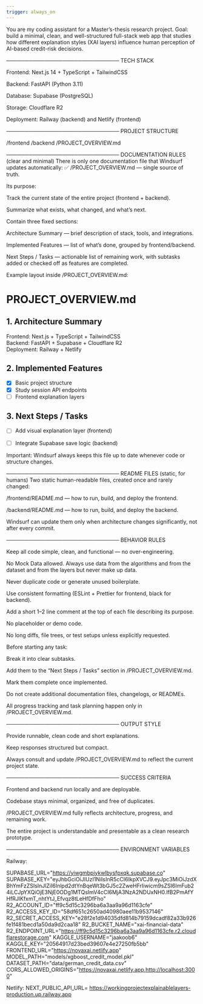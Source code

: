 ```yaml
---
trigger: always_on
---
```


You are my coding assistant for a Master’s-thesis research project.
Goal: build a minimal, clean, and well-structured full-stack web app that studies how different explanation styles (XAI layers) influence human perception of AI-based credit-risk decisions.

──────────────────────────────
TECH STACK

Frontend: Next.js 14 + TypeScript + TailwindCSS

Backend: FastAPI (Python 3.11)

Database: Supabase (PostgreSQL)

Storage: Cloudflare R2

Deployment: Railway (backend) and Netlify (frontend)

──────────────────────────────
PROJECT STRUCTURE

/frontend
/backend
/PROJECT_OVERVIEW.md


──────────────────────────────
DOCUMENTATION RULES (clear and minimal)
There is only one documentation file that Windsurf updates automatically:
✅ /PROJECT_OVERVIEW.md — single source of truth.

Its purpose:

Track the current state of the entire project (frontend + backend).

Summarize what exists, what changed, and what’s next.

Contain three fixed sections:

Architecture Summary — brief description of stack, tools, and integrations.

Implemented Features — list of what’s done, grouped by frontend/backend.

Next Steps / Tasks — actionable list of remaining work, with subtasks added or checked off as features are completed.

Example layout inside /PROJECT_OVERVIEW.md:

# PROJECT_OVERVIEW.md

## 1. Architecture Summary
Frontend: Next.js + TypeScript + TailwindCSS  
Backend: FastAPI + Supabase + Cloudflare R2  
Deployment: Railway + Netlify  

## 2. Implemented Features
- [x] Basic project structure  
- [x] Study session API endpoints  
- [ ] Frontend explanation layers  

## 3. Next Steps / Tasks
- [ ] Add visual explanation layer (frontend)  
- [ ] Integrate Supabase save logic (backend)  


Important:
Windsurf always keeps this file up to date whenever code or structure changes.

──────────────────────────────
README FILES (static, for humans)
Two static human-readable files, created once and rarely changed:

/frontend/README.md — how to run, build, and deploy the frontend.

/backend/README.md — how to run, build, and deploy the backend.

Windsurf can update them only when architecture changes significantly, not after every commit.

──────────────────────────────
BEHAVIOR RULES

Keep all code simple, clean, and functional — no over-engineering.

No Mock Data allowed. Always use data from the algorithms and from the dataset and from the layers but never make up data. 

Never duplicate code or generate unused boilerplate.

Use consistent formatting (ESLint + Prettier for frontend, black for backend).

Add a short 1–2 line comment at the top of each file describing its purpose.

No placeholder or demo code.

No long diffs, file trees, or test setups unless explicitly requested.

Before starting any task:

Break it into clear subtasks.

Add them to the “Next Steps / Tasks” section in /PROJECT_OVERVIEW.md.

Mark them complete once implemented.

Do not create additional documentation files, changelogs, or READMEs.

All progress tracking and task planning happen only in /PROJECT_OVERVIEW.md.

──────────────────────────────
OUTPUT STYLE

Provide runnable, clean code and short explanations.

Keep responses structured but compact.

Always consult and update /PROJECT_OVERVIEW.md to reflect the current project state.

──────────────────────────────
SUCCESS CRITERIA

Frontend and backend run locally and are deployable.

Codebase stays minimal, organized, and free of duplicates.

/PROJECT_OVERVIEW.md fully reflects architecture, progress, and remaining work.

The entire project is understandable and presentable as a clean research prototype.

──────────────────────────────
ENVIRONMENT VARIABLES 

Railway:

SUPABASE_URL="https://yiwgmbpjykwlbysfpxqk.supabase.co"
SUPABASE_KEY="eyJhbGciOiJIUzI1NiIsInR5cCI6IkpXVCJ9.eyJpc3MiOiJzdXBhYmFzZSIsInJlZiI6Inlpd2dtYnBqeWt3bGJ5c2ZweHFrIiwicm9sZSI6ImFub24iLCJpYXQiOjE3NjE0ODg1MTQsImV4cCI6MjA3NzA2NDUxNH0.lfB2PmAfYHfRJlKfxmT_nhtYtJ_Efvqz8tLeHfDfFho"
R2_ACCOUNT_ID="ff9c5d15c3296ba6a3aa9a96d1163cfe"
R2_ACCESS_KEY_ID="58df651c2650ad40980aee11b9537146"
R2_SECRET_ACCESS_KEY="e28f2e1d94035dfd814b79159dcadf82a33b926fe1f481becd1a50da9d2caa18"
R2_BUCKET_NAME="xai-financial-data"
R2_ENDPOINT_URL="https://ff9c5d15c3296ba6a3aa9a96d1163cfe.r2.cloudflarestorage.com"
KAGGLE_USERNAME="jaakoob6"
KAGGLE_KEY="20564917d23bed39607e4e27250fb5bb"
FRONTEND_URL="https://novaxai.netlify.app"
MODEL_PATH="models/xgboost_credit_model.pkl"
DATASET_PATH="data/german_credit_data.csv"
CORS_ALLOWED_ORIGINS="https://novaxai.netlify.app,http://localhost:3000"

Netlify: 
NEXT_PUBLIC_API_URL= https://workingprojectexplainablelayers-production.up.railway.app
